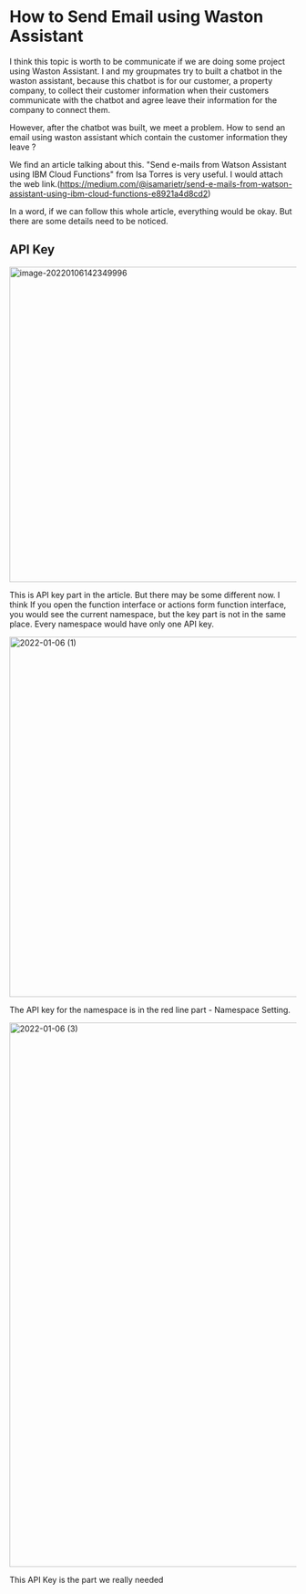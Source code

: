 # How to Send Email using Waston Assistant

I think this topic is worth to be communicate if we are doing some project using Waston Assistant. I and my groupmates try to built a chatbot in the waston assistant, because this chatbot is for our customer, a property company, to collect their customer information when their customers communicate with the chatbot and agree leave their information for the company to connect them.

However, after the chatbot was built, we meet a problem. How to send an email using waston assistant which contain the customer information they leave ?

We find an article talking about this. "Send e-mails from Watson Assistant using IBM Cloud Functions" from Isa Torres is very useful. I would attach the web link.(https://medium.com/@isamarietr/send-e-mails-from-watson-assistant-using-ibm-cloud-functions-e8921a4d8cd2)

In a word, if we can follow this whole article, everything would be okay. But there are some details need to be noticed.

## API Key

<img width="553" alt="image-20220106142349996" src="https://user-images.githubusercontent.com/66622896/148342542-d92de7ae-42c7-4551-b6e6-4d898095d737.png">


This is API key part in the article. But there may be some different now. I think If you open the function interface or actions form function interface, you would see the current namespace, but the key part is not in the same place. Every namespace would have only one API key. 

<img width="632" alt="2022-01-06 (1)" src="https://user-images.githubusercontent.com/66622896/148342674-5598a8ad-207d-4288-b662-d3fd69028314.png">



The API key for the namespace is in the red line part - Namespace Setting.

<img width="955" alt="2022-01-06 (3)" src="https://user-images.githubusercontent.com/66622896/148342643-072d2395-5313-4199-bda5-00bed105fe1b.png">


This API Key is the part we really needed




